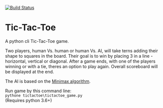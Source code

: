 [![Build Status](https://travis-ci.org/izmirli/Tic-Tac-Toe.svg?branch=master)](https://travis-ci.org/izmirli/Tic-Tac-Toe)

# Tic-Tac-Toe
A python cli Tic-Tac-Toe game.

Two players, human Vs. human or human Vs. AI, will take terns adding
their shape to squares in the board. Their goal is to win by placing
3 in a line - horizontal, vertical or diagonal.
After a game ends, with one of the players winning or with a tie, 
theres an option to play again.
Overall scoreboard will be displayed at the end.

The AI is based on the [Minimax algorithm](https://en.wikipedia.org/wiki/Minimax).

Run game by this command line:  
`pythone tictactoe\tictactoe_game.py`  
(Requires python 3.6+)
